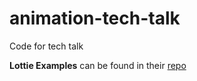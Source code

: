 # animation-tech-talk
Code for tech talk

**Lottie Examples** can be found in their [repo](https://github.com/airbnb/lottie-ios)
